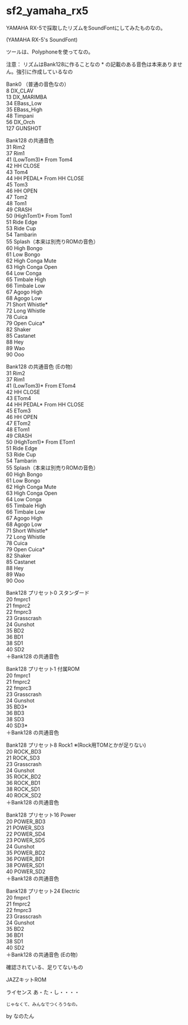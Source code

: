 sf2_yamaha_rx5
=============
YAMAHA RX-5で採取したリズムをSoundFontにしてみたものなの。

(YAMAHA RX-5's SoundFont)

ツールは、Polyphoneを使ってなの。

注意：
	リズムはBank128に作ることなの
	* の記載のある音色は本来ありません。強引に作成しているなの

Bank0 （普通の音色なの）<br>
	8	DX_CLAV<br>
	13	DX_MARIMBA<br>
	34	EBass_Low<br>
	35	EBass_High<br>
	48	Timpani<br>
	56	DX_Orch<br>
	127	GUNSHOT<br>

Bank128	の共通音色<br>
	31	Rim2<br>
	37	Rim1<br>
	41	(LowTom3)* From Tom4<br>
	42	HH CLOSE<br>
	43	Tom4<br>
	44	HH PEDAL* From HH CLOSE<br>
	45	Tom3<br>
	46	HH OPEN<br>
	47	Tom2<br>
	48	Tom1<br>
	49	CRASH<br>
	50	(HighTom1)* From Tom1<br>
	51	Ride Edge<br>
	53	Ride Cup<br>
	54	Tambarin<br>
	55	Splash（本来は別売りROMの音色）<br>
	60	High Bongo<br>
	61	Low Bongo<br>
	62	High Conga Mute<br>
	63	High Conga Open<br>
	64	Low Conga<br>
	65	Timbale High<br>
	66	Timbale Low<br>
	67	Agogo High<br>
	68	Agogo Low<br>
	71	Short Whistle*<br>
	72	Long Whistle<br>
	78	Cuica<br>
	79	Open Cuica*<br>
	82	Shaker<br>
	85	Castanet<br>
	88	Hey<br>
	89	Wao<br>
	90	Ooo<br>

Bank128	の共通音色 (Eの物）<br>
	31	Rim2<br>
	37	Rim1<br>
	41	(LowTom3)* From ETom4<br>
	42	HH CLOSE<br>
	43	ETom4<br>
	44	HH PEDAL* From HH CLOSE<br>
	45	ETom3<br>
	46	HH OPEN<br>
	47	ETom2<br>
	48	ETom1<br>
	49	CRASH<br>
	50	(HighTom1)* From ETom1<br>
	51	Ride Edge<br>
	53	Ride Cup<br>
	54	Tambarin<br>
	55	Splash（本来は別売りROMの音色）<br>
	60	High Bongo<br>
	61	Low Bongo<br>
	62	High Conga Mute<br>
	63	High Conga Open<br>
	64	Low Conga<br>
	65	Timbale High<br>
	66	Timbale Low<br>
	67	Agogo High<br>
	68	Agogo Low<br>
	71	Short Whistle*<br>
	72	Long Whistle<br>
	78	Cuica<br>
	79	Open Cuica*<br>
	82	Shaker<br>
	85	Castanet<br>
	88	Hey<br>
	89	Wao<br>
	90	Ooo<br>

Bank128 プリセット0 スタンダード<br>
	20	fmprc1<br>
	21	fmprc2<br>
	22	fmprc3<br>
	23	Grasscrash<br>
	24	Gunshot<br>
	35	BD2<br>
	36	BD1<br>
	38	SD1<br>
	40	SD2<br>
	＋Bank128	の共通音色<br>

Bank128 プリセット1 付属ROM<br>
	20	fmprc1<br>
	21	fmprc2<br>
	22	fmprc3<br>
	23	Grasscrash<br>
	24	Gunshot<br>
	35	BD3*<br>
	36	BD3<br>
	38	SD3<br>
	40	SD3*<br>
	＋Bank128	の共通音色<br>

Bank128 プリセット8 Rock1 ※(Rock用TOMとかが足りない)<br>
	20	ROCK_BD3<br>
	21	ROCK_SD3<br>
	23	Grasscrash<br>
	24	Gunshot<br>
	35	ROCK_BD2<br>
	36	ROCK_BD1<br>
	38	ROCK_SD1<br>
	40	ROCK_SD2<br>
	＋Bank128	の共通音色<br>

Bank128 プリセット16 Power<br>
	20	POWER_BD3<br>
	21	POWER_SD3<br>
	22	POWER_SD4<br>
	23	POWER_SD5<br>
	24	Gunshot<br>
	35	POWER_BD2<br>
	36	POWER_BD1<br>
	38	POWER_SD1<br>
	40	POWER_SD2<br>
	＋Bank128	の共通音色<br>

Bank128 プリセット24 Electric<br>
	20	fmprc1<br>
	21	fmprc2<br>
	22	fmprc3<br>
	23	Grasscrash<br>
	24	Gunshot<br>
	35	BD2<br>
	36	BD1<br>
	38	SD1<br>
	40	SD2<br>
	＋Bank128	の共通音色 (Eの物）<br>

確認されている、足りてないもの

JAZZキットROM

ライセンス
	あ・た・し・・・・

	じゃなくて、みんなでつくろうなの。

by なのたん
